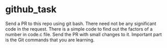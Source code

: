 # github_task
Send a PR to this repo using git bash.
There need not be any significant code in the request.
There is a simple code to find out the factors of a number in code.c file. 
Send the PR with small changes to it.
Important part is the Git commands that you are learning.
